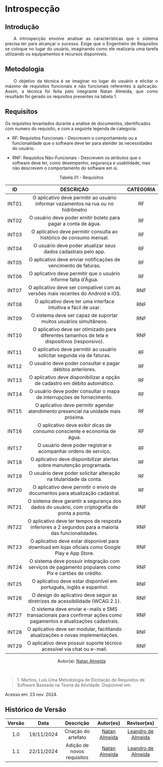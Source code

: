 # Introspecção

## Introdução
<p align="justify">&emsp;&emsp;A introspecção envolve analisar as características que o sistema precisa ter para alcançar o sucesso. Exige que o Engenheiro de Requisitos se coloque no lugar do usuário, imaginando como ele realizaria uma tarefa utilizando os equipamentos e recursos disponíveis.</p>

## Metodologia
<p align="justify">&emsp;&emsp;O objetivo da técnica é se imaginar no lugar do usuário e elicitar o máximo de requisitos funcionais e não funcionais referentes à aplicação. Assim, a técnica foi feita pelo integrante Natan Almeida, que como resultado foi gerado os requisitos presentes na tabela 1.</p>  

## Requisitos
Os requisitos levantados durante a análise de documentos, identificados com numero do requisito, e com a seguinte legenda de categoria:

- RF: Requisitos Funcionais - Descrevem o comportamento ou a funcionalidade que o software deve ter para atender às necessidades do usuário.

- RNF: Requisitos Não-Funcionais - Descrevem os atributos que o software deve ter, como desempenho, segurança e usabilidade, mas não descrevem o comportamento do software em si.

<center>
<figcaption>Tabela 01 - Requisitos </figcaption>


| ID  | DESCRIÇÃO                                                             | CATEGORIA |
| :-: | :-------------------------------------------------------------------: | :-------: |
| INT01| O aplicativo deve permitir ao usuário informar vazamentos na rua ou no hidrômetro | RF |
| INT02| O usuário deve poder emitir boleto para pagar a conta de água.        | RF        |
| INT03| O aplicativo deve permitir consulta ao histórico de consumo mensal.   | RF        |
| INT04| O usuário deve poder atualizar seus dados cadastrais pelo app.        | RF        |
| INT05| O aplicativo deve enviar notificações de vencimento de faturas.       | RF        |
| INT06| O aplicativo deve permitir que o usuário informe falta d'Água.        | RF        |
| INT07| O aplicativo deve ser compatível com as versões mais recentes do Android e iOS. | RNF |
| INT08| O aplicativo deve ter uma interface intuitiva e fácil de usar.        | RNF |
| INT09| O sistema deve ser capaz de suportar muitos usuários simultâneos.     | RNF |
| INT10| O aplicativo deve ser otimizado para diferentes tamanhos de tela e dispositivos (responsivo). | RNF |
| INT11 | O aplicativo deve permitir ao usuário solicitar segunda via de faturas.  | RF        |
| INT12 | O usuário deve poder consultar e pagar débitos anteriores.               | RF        |
| INT13 | O aplicativo deve disponibilizar a opção de cadastro em débito automático.| RF        |
| INT14 | O usuário deve poder consultar o mapa de interrupções de fornecimento.   | RF        |
| INT15 | O aplicativo deve permitir agendar atendimento presencial na unidade mais próxima. | RF        |
| INT16 | O aplicativo deve exibir dicas de consumo consciente e economia de água. | RF        |
| INT17 | O usuário deve poder registrar e acompanhar ordens de serviço.           | RF        |
| INT18 | O aplicativo deve disponibilizar alertas sobre manutenção programada.    | RF        |
| INT19 | O usuário deve poder solicitar alteração na titularidade da conta.       | RF        |
| INT20 | O aplicativo deve permitir o envio de documentos para atualização cadastral. | RF        |
| INT21 | O sistema deve garantir a segurança dos dados do usuário, com criptografia de ponta a ponta. | RNF |
| INT22 | O aplicativo deve ter tempos de resposta inferiores a 2 segundos para a maioria das funcionalidades. | RNF |
| INT23 | O aplicativo deve estar disponível para download em lojas oficiais como Google Play e App Store. | RNF |
| INT24 | O sistema deve possuir integração com serviços de pagamento populares como Pix e cartões de crédito. | RNF |
| INT25 | O aplicativo deve estar disponível em português, inglês e espanhol.      | RNF |
| INT26 | O design do aplicativo deve seguir as diretrizes de acessibilidade (WCAG 2.1). | RNF |
| INT27 | O sistema deve enviar e-mails e SMS transacionais para confirmar ações como pagamentos e atualizações cadastrais. | RNF |
| INT28 | O aplicativo deve ser modular, facilitando atualizações e novas implementações. | RNF |
| INT29 | O aplicativo deve possuir suporte técnico acessível via chat ou e-mail.  | RNF |


Autor(a): <a href="https://github.com/natanalmeida03" target = "_blank">Natan Almeida</a>
</center>

<br>

> <p>1. Martins, Luis.Uma Metodologia de Elicitação de Requisitos de Software Baseada na Teoria da Atividade. Disponível em: <https://repositorio.unicamp.br/Busca/Download?codigoArquivo=466908>
Acesso em: 23 nov. 2024.</P>

## Histórico de Versão

| Versão |    Data    |      Descrição       |       Autor(es)       |     Revisor(es)     |
| :-----: | :--------: | :------------------: | :-------------------: | :-----------------: |
|  1.0   | 19/11/2024 | Criação do artefato |[Natan Almeida](https://github.com/natanalmeida03) | [Leandro de Almeida](https://github.com/leomitx10)  |
|  1.1   | 22/11/2024 | Adição de novos requisitos |[Natan Almeida](https://github.com/natanalmeida03) | [Leandro de Almeida](https://github.com/leomitx10)  |